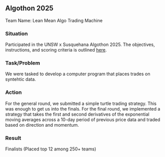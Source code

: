 ## Algothon 2025
Team Name: Lean Mean Algo Trading Machine

### Situation
Participated in the UNSW x Susquehana Algothon 2025. The objectives, instructions, and scoring criteria is outlined [here](./algothon-objectives.md).

### Task/Problem 
We were tasked to develop a computer program that places trades on syntehtic data.

### Action
For the general round, we submitted a simple turtle trading strategy. This was enough to get us into the finals. For the final round, we implemented a strategy that takes the first and second derivatives of the exponential moving averages across a 10-day period of previous price data and traded based on direction and momentum.

### Result
Finalists (Placed top 12 among 250+ teams)
